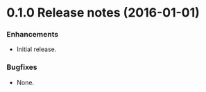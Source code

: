 
0.1.0 Release notes (2016-01-01)
=============================================================

### Enhancements

* Initial release.

### Bugfixes

* None.



